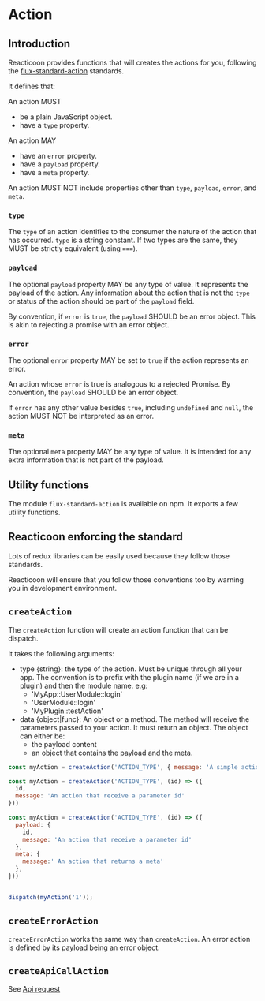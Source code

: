 # Action


## Introduction

Reacticoon provides functions that will creates the actions for you, following the [flux-standard-action](https://github.com/redux-utilities/flux-standard-action) standards.

It defines that:

An action MUST

* be a plain JavaScript object.
* have a `type` property.

An action MAY

* have an `error` property.
* have a `payload` property.
* have a `meta` property.

An action MUST NOT include properties other than `type`, `payload`, `error`, and `meta`.

### `type`

The `type` of an action identifies to the consumer the nature of the action that has occurred. `type` is a string constant. If two types are the same, they MUST be strictly equivalent (using `===`).

### `payload`

The optional `payload` property MAY be any type of value. It represents the payload of the action. Any information about the action that is not the `type` or status of the action should be part of the `payload` field.

By convention, if `error` is `true`, the `payload` SHOULD be an error object. This is akin to rejecting a promise with an error object.

### `error`

The optional `error` property MAY be set to `true` if the action represents an error.

An action whose `error` is true is analogous to a rejected Promise. By convention, the `payload` SHOULD be an error object.

If `error` has any other value besides `true`, including `undefined` and `null`, the action MUST NOT be interpreted as an error.

### `meta`

The optional `meta` property MAY be any type of value. It is intended for any extra information that is not part of the payload.

## Utility functions

The module `flux-standard-action` is available on npm. It exports a few utility functions.

## Reacticoon enforcing the standard

Lots of redux libraries can be easily used because they follow those standards. 

Reacticoon will ensure that you follow those conventions too by warning you in development environment.

## `createAction`

The `createAction` function will create an action function that can be dispatch.

It takes the following arguments:

- type {string}: the type of the action. Must be unique through all your app. 
  The convention is to prefix with the plugin name (if we are in a plugin) and then the module name.
  e.g:
  - 'MyApp::UserModule::login'
  - 'UserModule::login'
  - 'MyPlugin::testAction'
- data {object|func}: An object or a method. The method will receive the parameters passed to your action.
    It must return an object.
    The object can either be:
    - the payload content
    - an object that contains the payload and the meta.


```js
const myAction = createAction('ACTION_TYPE', { message: 'A simple action with a payload' })

const myAction = createAction('ACTION_TYPE', (id) => ({
  id,
  message: 'An action that receive a parameter id'
}))

const myAction = createAction('ACTION_TYPE', (id) => ({
  payload: {
    id,
    message: 'An action that receive a parameter id'
  },
  meta: {
    message:' An action that returns a meta'
  },
}))


dispatch(myAction('1'));
```

## `createErrorAction`

`createErrorAction` works the same way than `createAction`. An error action is defined by its payload being an error object.


## `createApiCallAction`

See [Api request](./api-request)